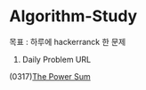 # Algorithm-Study



목표 : 하루에 hackerranck 한 문제








1. Daily Problem URL

(0317)[The Power Sum](https://www.hackerrank.com/challenges/recursive-digit-sum/problem?isFullScreen=true)  